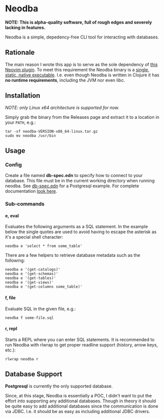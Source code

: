 # Neodba

**NOTE: This is alpha-quality software, full of rough edges and severely lacking in features.**

Neodba is a simple, depedency-free CLI tool for interacting with databases.

## Rationale

The main reason I wrote this app is to serve as the sole dependency of [this Neovim plugin](https://github.com/thiru/neodba.nvim). To meet this requirement the Neodba binary is a [single, static, native executable](https://www.graalvm.org/latest/reference-manual/native-image/guides/build-static-executables/). I.e. even though Neodba is written in Clojure it has **no runtime requirements**, including the JVM nor even libc.

## Installation

*NOTE: only Linux x64 architecture is supported for now.*

Simply grab the binary from the Releases page and extract it to a location in your `PATH`, e.g.:

```
tar -xf neodba-VERSION-x86_64-linux.tar.gz
sudo mv neodba /usr/bin
```

## Usage

### Config

Create a file named **db-spec.edn** to specify how to connect to your database. This file must be in the current working directory when running neodba. See [db-spec.edn](./db-spec.edn) for a Postgresql example. For complete documentation [look here](https://cljdoc.org/d/com.github.seancorfield/next.jdbc/CURRENT/api/next.jdbc#get-datasource).

### Sub-commands

#### e, eval

Evaluates the following arguments as a SQL statement.
In the example below the single quotes are used to avoid having to escape the asterisk as it's a special shell character:

```
neodba e 'select * from some_table'
```

There are a few helpers to retrieve database metadata such as the following:

```
neodba e '(get-catalogs)'
neodba e '(get-schemas)'
neodba e '(get-tables)'
neodba e '(get-views)'
neodba e '(get-columns some_table)'
```

#### f, file

Evaluate SQL in the given file, e.g.:

```
neodba f some-file.sql
```

#### r, repl

Starts a REPL where you can enter SQL statements.
It is recommended to run Neodba with rlwrap to get proper readline support (history, arrow keys, etc.):

```
rlwrap neodba r
```

## Database Support

**Postgresql** is currently the only supported database.

Since, at this stage, Neodba is essentially a POC, I didn't want to put the effort into supporting any additional databases. Though in theory it should be quite easy to add additional databases since the communication is done via JDBC. I.e. it should be as easy as including additional JDBC drivers.
